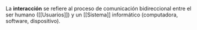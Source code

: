La **interacción** se refiere al proceso de comunicación bidireccional entre el ser humano ([[Usuarios]]) y un [[Sistema]] informático (computadora, software, dispositivo).